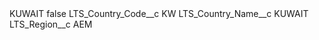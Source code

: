 <?xml version="1.0" encoding="UTF-8"?>
<CustomMetadata xmlns="http://soap.sforce.com/2006/04/metadata" xmlns:xsi="http://www.w3.org/2001/XMLSchema-instance" xmlns:xsd="http://www.w3.org/2001/XMLSchema">
    <label>KUWAIT</label>
    <protected>false</protected>
    <values>
        <field>LTS_Country_Code__c</field>
        <value xsi:type="xsd:string">KW</value>
    </values>
    <values>
        <field>LTS_Country_Name__c</field>
        <value xsi:type="xsd:string">KUWAIT</value>
    </values>
    <values>
        <field>LTS_Region__c</field>
        <value xsi:type="xsd:string">AEM</value>
    </values>
</CustomMetadata>
